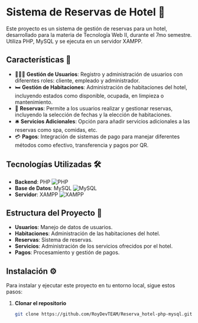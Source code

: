 
# Sistema de Reservas de Hotel 🏨

Este proyecto es un sistema de gestión de reservas para un hotel, desarrollado para la materia de Tecnología Web II, durante el 7mo semestre. Utiliza PHP, MySQL y se ejecuta en un servidor XAMPP.

## Características 🌟

- 🧑‍🤝‍🧑 **Gestión de Usuarios**: Registro y administración de usuarios con diferentes roles: cliente, empleado y administrador.
- 🛏️ **Gestión de Habitaciones**: Administración de habitaciones del hotel, incluyendo estados como disponible, ocupada, en limpieza o mantenimiento.
- 📆 **Reservas**: Permite a los usuarios realizar y gestionar reservas, incluyendo la selección de fechas y la elección de habitaciones.
- 🛎️ **Servicios Adicionales**: Opción para añadir servicios adicionales a las reservas como spa, comidas, etc.
- 💳 **Pagos**: Integración de sistemas de pago para manejar diferentes métodos como efectivo, transferencia y pagos por QR.

## Tecnologías Utilizadas 🛠️

- **Backend**: PHP ![PHP](https://img.shields.io/badge/PHP-%23777BB4.svg?style=for-the-badge&logo=php&logoColor=white)
- **Base de Datos**: MySQL ![MySQL](https://img.shields.io/badge/MySQL-%2300f.svg?style=for-the-badge&logo=mysql&logoColor=white)
- **Servidor**: XAMPP ![XAMPP](https://img.shields.io/badge/XAMPP-%23FB7A24.svg?style=for-the-badge&logo=xampp&logoColor=white)

## Estructura del Proyecto 📁

- **Usuarios**: Manejo de datos de usuarios.
- **Habitaciones**: Administración de las habitaciones del hotel.
- **Reservas**: Sistema de reservas.
- **Servicios**: Administración de los servicios ofrecidos por el hotel.
- **Pagos**: Procesamiento y gestión de pagos.

## Instalación ⚙️

Para instalar y ejecutar este proyecto en tu entorno local, sigue estos pasos:

1. **Clonar el repositorio**
   ```bash
   git clone https://github.com/RoyDevTEAM/Reserva_hotel-php-mysql.git
